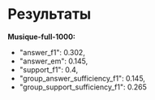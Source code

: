 # Результаты
__Musique-full-1000:__
- "answer_f1": 0.302,
- "answer_em": 0.145,
- "support_f1": 0.4,
- "group_answer_sufficiency_f1": 0.145,
- "group_support_sufficiency_f1": 0.265

